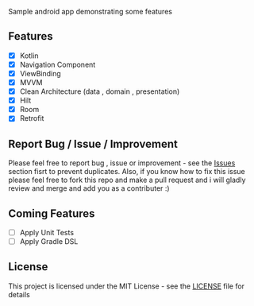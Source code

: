 Sample android app demonstrating some features

## Features

- [x] Kotlin
- [x] Navigation Component
- [x] ViewBinding
- [x] MVVM
- [x] Clean Architecture (data , domain , presentation)
- [x] Hilt
- [x] Room
- [x] Retrofit

## Report Bug / Issue / Improvement

Please feel free to report bug , issue or improvement - see the [Issues](https://github.com/kerolloskromer/Ostaz/issues) section fisrt to prevent duplicates.
Also, if you know how to fix this issue please feel free to fork this repo and make a pull request and i will gladly review and merge and add you as a contributer :)

## Coming Features

- [ ] Apply Unit Tests
- [ ] Apply Gradle DSL

## License

This project is licensed under the MIT License - see the [LICENSE](LICENSE) file for details
